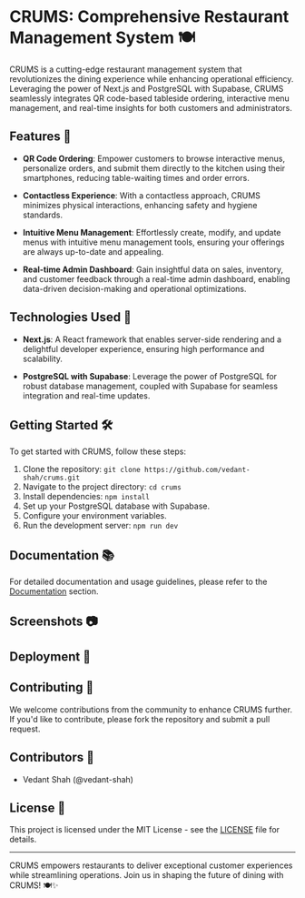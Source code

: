 # CRUMS: Comprehensive Restaurant Management System 🍽️

CRUMS is a cutting-edge restaurant management system that revolutionizes the dining experience while enhancing operational efficiency. Leveraging the power of Next.js and PostgreSQL with Supabase, CRUMS seamlessly integrates QR code-based tableside ordering, interactive menu management, and real-time insights for both customers and administrators.

## Features 🌟

- **QR Code Ordering**: Empower customers to browse interactive menus, personalize orders, and submit them directly to the kitchen using their smartphones, reducing table-waiting times and order errors.

- **Contactless Experience**: With a contactless approach, CRUMS minimizes physical interactions, enhancing safety and hygiene standards.

- **Intuitive Menu Management**: Effortlessly create, modify, and update menus with intuitive menu management tools, ensuring your offerings are always up-to-date and appealing.

- **Real-time Admin Dashboard**: Gain insightful data on sales, inventory, and customer feedback through a real-time admin dashboard, enabling data-driven decision-making and operational optimizations.

## Technologies Used 🚀

- **Next.js**: A React framework that enables server-side rendering and a delightful developer experience, ensuring high performance and scalability.

- **PostgreSQL with Supabase**: Leverage the power of PostgreSQL for robust database management, coupled with Supabase for seamless integration and real-time updates.

## Getting Started 🛠️

To get started with CRUMS, follow these steps:

1. Clone the repository: `git clone https://github.com/vedant-shah/crums.git`
2. Navigate to the project directory: `cd crums`
3. Install dependencies: `npm install`
4. Set up your PostgreSQL database with Supabase.
5. Configure your environment variables.
6. Run the development server: `npm run dev`

## Documentation 📚

For detailed documentation and usage guidelines, please refer to the [Documentation](docs/README.md) section.

## Screenshots 📷

<!-- Add screenshots here -->

## Deployment 🚀

<!-- Add deployment instructions here -->

## Contributing 🤝

We welcome contributions from the community to enhance CRUMS further. If you'd like to contribute, please fork the repository and submit a pull request.

## Contributors 🌟

- Vedant Shah (@vedant-shah)

## License 📝

This project is licensed under the MIT License - see the [LICENSE](LICENSE) file for details.

---

CRUMS empowers restaurants to deliver exceptional customer experiences while streamlining operations. Join us in shaping the future of dining with CRUMS! 🍽️✨
